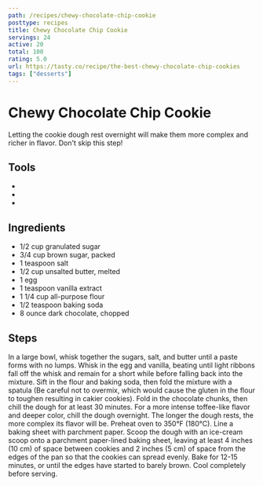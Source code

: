 ```yaml
---
path: /recipes/chewy-chocolate-chip-cookie
posttype: recipes
title: Chewy Chocolate Chip Cookie
servings: 24
active: 20
total: 100
rating: 5.0
url: https://tasty.co/recipe/the-best-chewy-chocolate-chip-cookies
tags: ["desserts"]
---
```


# Chewy Chocolate Chip Cookie

Letting the cookie dough rest overnight will make them more complex and richer in flavor. Don't skip this step!

## Tools

*
*
*

## Ingredients

* 1/2 cup granulated sugar
* 3/4 cup brown sugar, packed
* 1 teaspoon salt
* 1/2 cup unsalted butter, melted
* 1 egg
* 1 teaspoon vanilla extract
* 1 1/4 cup all-purpose flour
* 1/2 teaspoon baking soda
* 8 ounce dark chocolate, chopped

## Steps

In a large bowl, whisk together the sugars, salt, and butter until a paste forms with no lumps.
Whisk in the egg and vanilla, beating until light ribbons fall off the whisk and remain for a short while before falling back into the mixture.
Sift in the flour and baking soda, then fold the mixture with a spatula (Be careful not to overmix, which would cause the gluten in the flour to toughen resulting in cakier cookies).
Fold in the chocolate chunks, then chill the dough for at least 30 minutes. For a more intense toffee-like flavor and deeper color, chill the dough overnight. The longer the dough rests, the more complex its flavor will be.
Preheat oven to 350°F (180°C). Line a baking sheet with parchment paper.
Scoop the dough with an ice-cream scoop onto a parchment paper-lined baking sheet, leaving at least 4 inches (10 cm) of space between cookies and 2 inches (5 cm) of space from the edges of the pan so that the cookies can spread evenly.
Bake for 12-15 minutes, or until the edges have started to barely brown.
Cool completely before serving.
